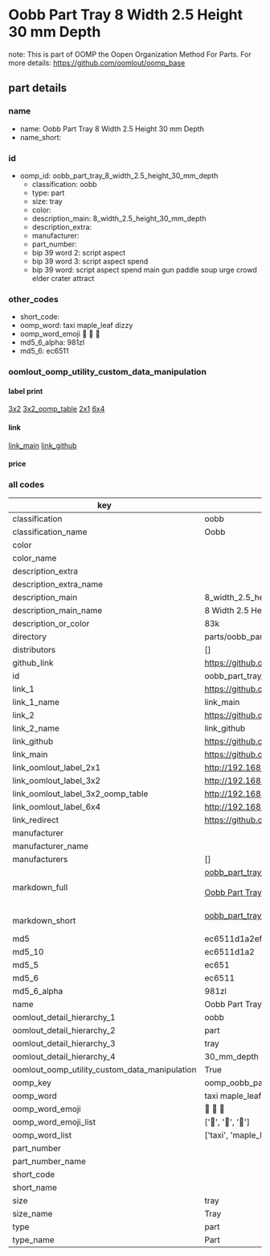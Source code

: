 # Oobb Part Tray 8 Width 2.5 Height 30 mm Depth  

note: This is part of OOMP the Oopen Organization Method For Parts. For more details: https://github.com/oomlout/oomp_base

##  part details
  







### name
* name: Oobb Part Tray 8 Width 2.5 Height 30 mm Depth
* name_short: 
### id
* oomp_id: oobb_part_tray_8_width_2.5_height_30_mm_depth
  * classification: oobb
  * type: part
  * size: tray
  * color: 
  * description_main: 8_width_2.5_height_30_mm_depth
  * description_extra: 
  * manufacturer: 
  * part_number: 
  * bip 39 word 2: script aspect
  * bip 39 word 3: script aspect spend
  * bip 39 word: script aspect spend main gun paddle soup urge crowd elder crater attract

### other_codes
* short_code: 
* oomp_word: taxi maple_leaf dizzy
* oomp_word_emoji :taxi: :maple_leaf: :dizzy:
* md5_6_alpha: 981zl
* md5_6: ec6511






### oomlout_oomp_utility_custom_data_manipulation
#### label print
[3x2](http://192.168.1.245:1112/?label=oomp%20981zl)
[3x2_oomp_table](http://192.168.1.108:1112/?label=oomp%20981zl)
[2x1](http://192.168.1.242:1112/?label=oomp%20981zl)
[6x4](http://192.168.1.55:1112/?label=oomp%20981zl)    

#### link

[link_main](https://github.com/oomlout/oomlout_oomp_version_1_messy/tree/main/parts/oobb_part_tray_8_width_2.5_height_30_mm_depth) [link_github](https://github.com/oomlout/oomlout_oomp_version_1_messy/tree/main/parts/oobb_part_tray_8_width_2.5_height_30_mm_depth)                             

#### price







### all codes 
| key | value |  
| --- | --- |  
| classification | oobb |  
| classification_name | Oobb |  
| color |  |  
| color_name |  |  
| description_extra |  |  
| description_extra_name |  |  
| description_main | 8_width_2.5_height_30_mm_depth |  
| description_main_name | 8 Width 2.5 Height 30 mm Depth |  
| description_or_color | 83k |  
| directory | parts/oobb_part_tray_8_width_2.5_height_30_mm_depth |  
| distributors | [] |  
| github_link | https://github.com/oomlout/oomlout_oomp_part_src/tree/main/parts/oobb_part_tray_8_width_2.5_height_30_mm_depth |  
| id | oobb_part_tray_8_width_2.5_height_30_mm_depth |  
| link_1 | https://github.com/oomlout/oomlout_oomp_version_1_messy/tree/main/parts/oobb_part_tray_8_width_2.5_height_30_mm_depth |  
| link_1_name | link_main |  
| link_2 | https://github.com/oomlout/oomlout_oomp_version_1_messy/tree/main/parts/oobb_part_tray_8_width_2.5_height_30_mm_depth |  
| link_2_name | link_github |  
| link_github | https://github.com/oomlout/oomlout_oomp_version_1_messy/tree/main/parts/oobb_part_tray_8_width_2.5_height_30_mm_depth |  
| link_main | https://github.com/oomlout/oomlout_oomp_version_1_messy/tree/main/parts/oobb_part_tray_8_width_2.5_height_30_mm_depth |  
| link_oomlout_label_2x1 | http://192.168.1.242:1112/?label=oomp%20981zl |  
| link_oomlout_label_3x2 | http://192.168.1.245:1112/?label=oomp%20981zl |  
| link_oomlout_label_3x2_oomp_table | http://192.168.1.108:1112/?label=oomp%20981zl |  
| link_oomlout_label_6x4 | http://192.168.1.55:1112/?label=oomp%20981zl |  
| link_redirect | https://github.com/oomlout/oomlout_oomp_version_1_messy/tree/main/parts/oobb_part_tray_8_width_2.5_height_30_mm_depth |  
| manufacturer |  |  
| manufacturer_name |  |  
| manufacturers | [] |  
| markdown_full | [oobb_part_tray_8_width_2.5_height_30_mm_depth](none)<br>[](none)<br>[Oobb Part Tray 8 Width 2.5 Height 30 Mm Depth](none)<br><br> |  
| markdown_short | [oobb_part_tray_8_width_2.5_height_30_mm_depth](none)<br><br> |  
| md5 | ec6511d1a2ef79fe7b33f865a2835e0d |  
| md5_10 | ec6511d1a2 |  
| md5_5 | ec651 |  
| md5_6 | ec6511 |  
| md5_6_alpha | 981zl |  
| name | Oobb Part Tray 8 Width 2.5 Height 30 mm Depth |  
| oomlout_detail_hierarchy_1 | oobb |  
| oomlout_detail_hierarchy_2 | part |  
| oomlout_detail_hierarchy_3 | tray |  
| oomlout_detail_hierarchy_4 | 30_mm_depth |  
| oomlout_oomp_utility_custom_data_manipulation | True |  
| oomp_key | oomp_oobb_part_tray_8_width_2.5_height_30_mm_depth |  
| oomp_word | taxi maple_leaf dizzy |  
| oomp_word_emoji | :taxi: :maple_leaf: :dizzy: |  
| oomp_word_emoji_list | [':taxi:', ':maple_leaf:', ':dizzy:'] |  
| oomp_word_list | ['taxi', 'maple_leaf', 'dizzy'] |  
| part_number |  |  
| part_number_name |  |  
| short_code |  |  
| short_name |  |  
| size | tray |  
| size_name | Tray |  
| type | part |  
| type_name | Part |  
